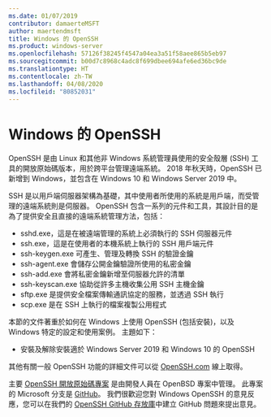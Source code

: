 ```yaml
---
ms.date: 01/07/2019
contributor: damaerteMSFT
author: maertendmsft
title: Windows 的 OpenSSH
ms.product: windows-server
ms.openlocfilehash: 57126f38245f4547a04ea3a51f58aee865b5eb97
ms.sourcegitcommit: b00d7c8968c4adc8f699dbee694afe6ed36bc9de
ms.translationtype: HT
ms.contentlocale: zh-TW
ms.lasthandoff: 04/08/2020
ms.locfileid: "80852031"
---
```

# <a name="openssh-in-windows"></a>Windows 的 OpenSSH

OpenSSH 是由 Linux 和其他非 Windows 系統管理員使用的安全殼層 (SSH) 工具的開放原始碼版本，用於跨平台管理遠端系統。 2018 年秋天時，OpenSSH 已新增到 Windows，並包含在 Windows 10 和 Windows Server 2019 中。 

SSH 是以用戶端伺服器架構為基礎，其中使用者所使用的系統是用戶端，而受管理的遠端系統則是伺服器。 OpenSSH 包含一系列的元件和工具，其設計目的是為了提供安全且直接的遠端系統管理方法，包括：

* sshd.exe，這是在被遠端管理的系統上必須執行的 SSH 伺服器元件 
* ssh.exe，這是在使用者的本機系統上執行的 SSH 用戶端元件
* ssh-keygen.exe 可產生、管理及轉換 SSH 的驗證金鑰 
* ssh-agent.exe 會儲存公開金鑰驗證所使用的私密金鑰
* ssh-add.exe 會將私密金鑰新增至伺服器允許的清單
* ssh-keyscan.exe 協助從許多主機收集公用 SSH 主機金鑰
* sftp.exe 是提供安全檔案傳輸通訊協定的服務，並透過 SSH 執行
* scp.exe 是在 SSH 上執行的檔案複製公用程式

本節的文件著重於如何在 Windows 上使用 OpenSSH (包括安裝)，以及 Windows 特定的設定和使用案例。 主題如下：
* 安裝及解除安裝適於 Windows Server 2019 和 Windows 10 的 OpenSSH

其他有關一般 OpenSSH 功能的詳細文件可以從 [OpenSSH.com](https://www.openssh.com/manual.html) 線上取得。 

主要 [OpenSSH 開放原始碼專案](https://www.openssh.com) 是由開發人員在 OpenBSD 專案中管理。 此專案的 Microsoft 分支是 [GitHub](https://github.com/PowerShell/openssh-portable)。
我們很歡迎您對 Windows OpenSSH 的意見反應，您可以在我們的 [OpenSSH GitHub 存放庫](https://github.com/PowerShell/openssh-portable)中建立 GitHub 問題來提出意見。 
